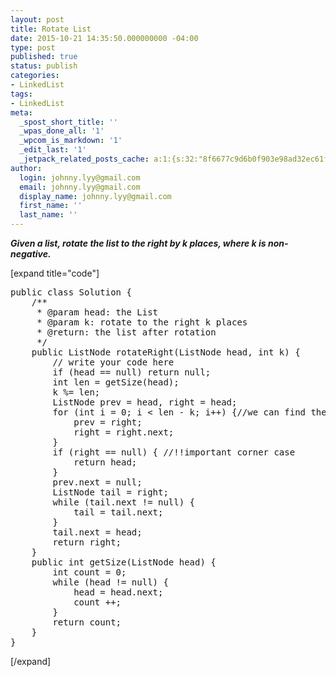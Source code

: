 ```yaml
---
layout: post
title: Rotate List
date: 2015-10-21 14:35:50.000000000 -04:00
type: post
published: true
status: publish
categories:
- LinkedList
tags:
- LinkedList
meta:
  _spost_short_title: ''
  _wpas_done_all: '1'
  _wpcom_is_markdown: '1'
  _edit_last: '1'
  _jetpack_related_posts_cache: a:1:{s:32:"8f6677c9d6b0f903e98ad32ec61f8deb";a:2:{s:7:"expires";i:1464055225;s:7:"payload";a:3:{i:0;a:1:{s:2:"id";i:592;}i:1;a:1:{s:2:"id";i:290;}i:2;a:1:{s:2:"id";i:244;}}}}
author:
  login: johnny.lyy@gmail.com
  email: johnny.lyy@gmail.com
  display_name: johnny.lyy@gmail.com
  first_name: ''
  last_name: ''
---
```

<p><strong><em>Given a list, rotate the list to the right by k places, where k is non-negative.</em></strong></p>
<p>[expand title="code"]</p>
<pre>
public class Solution {
    /**
     * @param head: the List
     * @param k: rotate to the right k places
     * @return: the list after rotation
     */
    public ListNode rotateRight(ListNode head, int k) {
        // write your code here
        if (head == null) return null;
        int len = getSize(head);
        k %= len;
        ListNode prev = head, right = head;
        for (int i = 0; i < len - k; i++) {//we can find the nth node from the end use len directly, since we already calculate it
            prev = right;
            right = right.next;
        }
        if (right == null) { //!!important corner case
            return head;
        }
        prev.next = null;
        ListNode tail = right;
        while (tail.next != null) {
            tail = tail.next;
        }
        tail.next = head;
        return right;
    }    
    public int getSize(ListNode head) {
        int count = 0;
        while (head != null) {
            head = head.next;
            count ++;
        }
        return count;
    }
}
</pre>
<p>[/expand]</p>
